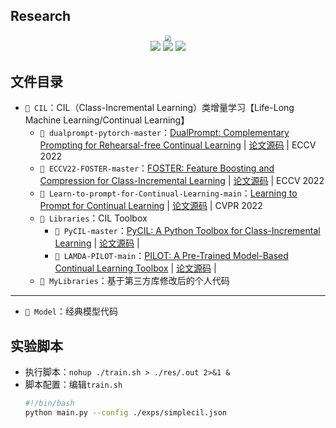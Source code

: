 ## Research

<div align=center><img src="https://markdownimg-hw.oss-cn-beijing.aliyuncs.com/logo.png" style="zoom: 60%;" /></div>

<div align=center><img src="https://visitor-badge.laobi.icu/badge?page_id=Geeks-Z.Research&left_color=green&right_color=red" /> <img src="https://img.shields.io/github/last-commit/Geeks-Z/Research" /> <img src="https://img.shields.io/github/license/Geeks-Z/Research" /></div>

## 文件目录

- `📁 CIL`：CIL（Class-Incremental Learning）类增量学习【Life-Long Machine Learning/Continual Learning】
  - `📁 dualprompt-pytorch-master`：[DualPrompt: Complementary Prompting for Rehearsal-free Continual Learning](https://arxiv.org/abs/2204.04799) | [论文源码](https://github.com/google-research/l2p) | ECCV 2022 
  - `📁 ECCV22-FOSTER-master`：[FOSTER: Feature Boosting and Compression for Class-Incremental Learning](https://arxiv.org/abs/2204.04662) | [论文源码](https://github.com/G-U-N/ECCV22-FOSTER) | ECCV 2022
  - `📁 Learn-to-prompt-for-Continual-Learning-main`：[Learning to Prompt for Continual Learning](https://arxiv.org/abs/2112.08654) | [论文源码](https://github.com/google-research/l2p) | CVPR 2022
  - `📁 Libraries`：CIL Toolbox
    - `📁 PyCIL-master`：[PyCIL: A Python Toolbox for Class-Incremental Learning](https://arxiv.org/abs/2112.12533) | [论文源码](https://github.com/G-U-N/PyCIL) | 
    - `📁 LAMDA-PILOT-main`：[PILOT: A Pre-Trained Model-Based Continual Learning Toolbox](https://arxiv.org/abs/2309.07117) | [论文源码](https://github.com/sun-hailong/LAMDA-PILOT) | 
  - `📁 MyLibraries`：基于第三方库修改后的个人代码
---
- `📁 Model`：经典模型代码

## 实验脚本

- 执行脚本：`nohup ./train.sh > ./res/.out 2>&1 &`
- 脚本配置：编辑`train.sh`
  ```bash
  #!/bin/bash
  python main.py --config ./exps/simplecil.json
  ```